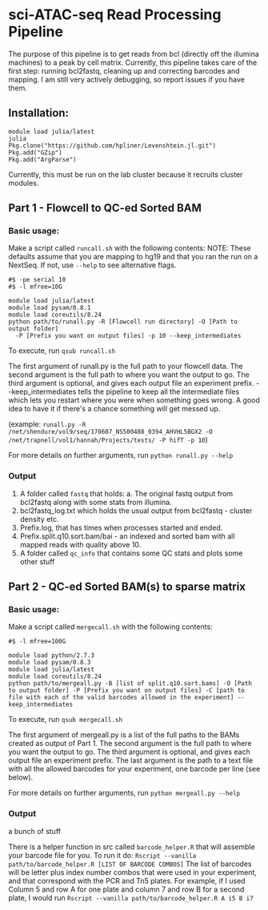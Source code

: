 # sci-ATAC-seq Read Processing Pipeline
The purpose of this pipeline is to get reads from bcl (directly off the illumina machines) to a peak by cell matrix. Currently, this pipeline takes care of the first step: running bcl2fastq, cleaning up and correcting barcodes and mapping.  I am still very actively debugging, so report issues if you have them.

## Installation:
~~~~
module load julia/latest
julia
Pkg.clone("https://github.com/hpliner/Levenshtein.jl.git")
Pkg.add("GZip")
Pkg.add("ArgParse")
~~~~

Currently, this must be run on the lab cluster because it recruits cluster modules.

## Part 1 - Flowcell to QC-ed Sorted BAM
### Basic usage:

Make a script called `runcall.sh` with the following contents: 
NOTE: These defaults assume that you are mapping to hg19 and that you ran the run on a NextSeq. If not, use `--help` to see alternative flags.
~~~~ 
#$ -pe serial 10
#$ -l mfree=10G

module load julia/latest
module load pysam/0.8.1
module load coreutils/8.24
python path/to/runall.py -R [Flowcell run directory] -O [Path to output folder] 
  -P [Prefix you want on output files] -p 10 --keep_intermediates
~~~~ 

To execute, run `qsub runcall.sh`

The first argument of runall.py is the full path to your flowcell data. The second argument is the full path to where you want the output to go. The third argument is optional, and gives each output file an experiment prefix. --keep_intermediates tells the pipeline to keep all the intermediate files which lets you restart where you were when something goes wrong. A good idea to have it if there's a chance something will get messed up.

(example: `runall.py -R /net/shendure/vol9/seq/170607_NS500488_0394_AHVHL5BGX2 -O /net/trapnell/vol1/hannah/Projects/tests/ -P hifT -p 10`)

For more details on further arguments, run `python runall.py --help`

### Output
1. A folder called `fastq` that holds:
  a. The original fastq output from bcl2fastq along with some stats from illumina.
2. bcl2fastq_log.txt which holds the usual output from bcl2fastq - cluster density etc.
3. Prefix.log, that has times when processes started and ended.
4. Prefix.split.q10.sort.bam/bai - an indexed and sorted bam with all mapped reads with quality above 10.
5. A folder called `qc_info` that contains some QC stats and plots
some other stuff

## Part 2 - QC-ed Sorted BAM(s) to sparse matrix
### Basic usage:

Make a script called `mergecall.sh` with the following contents:
~~~~ 
#$ -l mfree=100G

module load python/2.7.3
module load pysam/0.8.3
module load julia/latest
module load coreutils/8.24
python path/to/mergeall.py -B [list of split.q10.sort.bams] -O [Path to output folder] -P [Prefix you want on output files] -C [path to file with each of the valid barcodes allowed in the experiment] --keep_intermediates
~~~~ 

To execute, run `qsub mergecall.sh`

The first argument of mergeall.py is a list of the full paths to the BAMs created as output of Part 1. The second argument is the full path to where you want the output to go. The third argument is optional, and gives each output file an experiment prefix. The last argument is the path to a text file with all the allowed barcodes for your experiment, one barcode per line (see below).

For more details on further arguments, run `python mergeall.py --help`


### Output
a bunch of stuff

There is a helper function in src called `barcode_helper.R` that will assemble your barcode file for you. To run it do:
`Rscript --vanilla path/to/barcode_helper.R [LIST OF BARCODE COMBOS]` The list of barcodes will be letter plus index number combos that were used in your experiment, and that correspond with the PCR and Tn5 plates. For example, if I used Column 5 and row A for one plate and column 7 and row B for a second plate, I would run `Rscript --vanilla path/to/barcode_helper.R A i5 B i7` 
